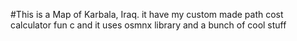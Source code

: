 #This is a Map of Karbala, Iraq. it have my custom made path cost calculator fun
c and it uses osmnx library and a bunch of cool stuff
